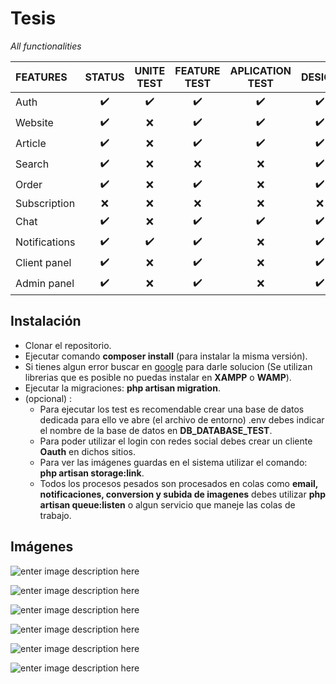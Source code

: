 # Tesis

*All functionalities*

| FEATURES | STATUS | UNITE TEST | FEATURE TEST | APLICATION TEST | DESIGN |
| :--- | :---: | :---: | :---: | :---: | :---: |
| Auth | :heavy_check_mark: | :heavy_check_mark: | :heavy_check_mark: | :heavy_check_mark: | :heavy_check_mark: |
| Website | :heavy_check_mark: | :x: | :heavy_check_mark: | :heavy_check_mark: | :heavy_check_mark: |
| Article | :heavy_check_mark: | :x: | :heavy_check_mark: | :heavy_check_mark: | :heavy_check_mark: |
| Search | :heavy_check_mark: | :x: | :x: | :x: | :heavy_check_mark: |
| Order | :heavy_check_mark: | :x: | :heavy_check_mark: | :x: | :heavy_check_mark: |
| Subscription | :x: | :x: | :x: | :x: | :x: |
| Chat | :heavy_check_mark: | :x: | :heavy_check_mark: | :heavy_check_mark: | :heavy_check_mark: |
| Notifications | :heavy_check_mark: | :heavy_check_mark: | :heavy_check_mark: | :x: | :heavy_check_mark: |
| Client panel | :heavy_check_mark: | :x: | :heavy_check_mark: | :x: | :heavy_check_mark: |
| Admin panel | :heavy_check_mark: | :x: | :heavy_check_mark: | :x: | :heavy_check_mark: |

## Instalación

 - Clonar el repositorio.
 - Ejecutar comando **composer install** (para instalar la misma versión).
 - Si tienes algun error buscar en [google](https://www.google.com/) para darle solucion (Se utilizan librerias que es posible no puedas instalar en **XAMPP**  o **WAMP**).
 - Ejecutar la migraciones: **php artisan migration**.
 - (opcional) : 
	 - Para ejecutar los test es recomendable crear una base de datos dedicada para ello ve abre (el archivo de entorno) .env debes indicar el nombre de la base de datos en **DB_DATABASE_TEST**.
	 - Para poder utilizar el login con redes social debes crear un cliente **Oauth** en dichos sitios.
	 - Para ver las imágenes guardas en el sistema utilizar el comando: **php artisan storage:link**.
	 - Todos los procesos pesados son procesados en colas como **email, notificaciones, conversion y subida de imagenes** debes utilizar **php artisan queue:listen** o algun servicio que maneje las colas de trabajo.

## Imágenes
![enter image description here](https://image.ibb.co/hCymcd/image.png)

![enter image description here](https://image.ibb.co/nByV3J/image.png)

![enter image description here](https://image.ibb.co/iqPEVy/image.png)

![enter image description here](https://image.ibb.co/gGHbAy/image.png)

![enter image description here](https://image.ibb.co/nKaLVd/image.png)

![enter image description here](https://image.ibb.co/jwj3iy/image.png)